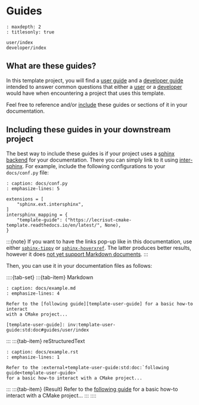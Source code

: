 # Guides

```{toctree}
: maxdepth: 2
: titlesonly: true

user/index
developer/index
```

## What are these guides?

In this template project, you will find a [user guide] and a [developer guide]
intended to answer common questions that either a [user] or a [developer] would
have when encountering a project that uses this template.

Feel free to reference and/or [include] these guides or sections of it in your
documentation.

[user]: user/who-is-the-user.md
[developer]: developer/who-is-the-developer.md
[user guide]: user/index.md
[developer guide]: developer/index.md
[include]: #including-these-guides-in-your-downstream-project

## Including these guides in your downstream project

The best way to include these guides is if your project uses a
[sphinx backend][rtd-sphinx] for your documentation. There you can simply link
to it using [inter-sphinx]. For example, include the following configurations
to your `docs/conf.py` file:

```{code-block} python
: caption: docs/conf.py
: emphasize-lines: 5

extensions = [
    "sphinx.ext.intersphinx",
]
intersphinx_mapping = {
    "template-guide": ("https://lecrisut-cmake-template.readthedocs.io/en/latest/", None),
}
```

:::{note}
If you want to have the links pop-up like in this documentation, use either
[`sphinx-tippy`] or [`sphinx-hoverxref`]. The latter produces better results,
however it does [not yet support Markdown documents][sphinx-hoverxref-issue].
:::

Then, you can use it in your documentation files as follows:

::::{tab-set}
:::{tab-item} Markdown
```{code-block} markdown
: caption: docs/example.md
: emphasize-lines: 4

Refer to the [following guide][template-user-guide] for a basic how-to interact
with a CMake project...

[template-user-guide]: inv:template-user-guide:std:doc#guides/user/index
```
:::
:::{tab-item} reStructuredText
```{code-block} rst
: caption: docs/example.rst
: emphasize-lines: 1

Refer to the :external+template-user-guide:std:doc:`following guide<template-user-guide>`
for a basic how-to interact with a CMake project...
```
:::
:::{tab-item} (Result)
Refer to the [following guide][user guide] for a basic how-to interact with a
CMake project...
:::
::::

[rtd-sphinx]: inv:rtd:std:doc#intro/getting-started-with-sphinx
[//]: # (TODO: Fix the intersphinx link)
[inter-sphinx]: https://www.sphinx-doc.org/en/master/usage/quickstart.html#intersphinx
[`sphinx-tippy`]: inv:sphinx-tippy#index
[`sphinx-hoverxref`]: inv:sphinx-hoverxref#index
[sphinx-hoverxref-issue]: https://github.com/readthedocs/sphinx-hoverxref/issues/250
